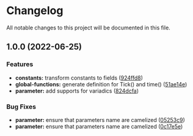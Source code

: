 # Changelog

All notable changes to this project will be documented in this file.

## 1.0.0 (2022-06-25)


### Features

* **constants:** transform constants to fields ([924ffd8](https://github.com/kerwanp/core-types-generator/commit/924ffd8b45245736bc86ea0f65f2fba04329d52e))
* **global-functions:** generate definition for Tick() and time() ([51ae14e](https://github.com/kerwanp/core-types-generator/commit/51ae14eea9cf5eeaccb34a8b42caed316ea6c2fa))
* **parameter:** add supports for variadics ([824dcfa](https://github.com/kerwanp/core-types-generator/commit/824dcfa3c45fbb97164accde7a6f2bd5603795e8))


### Bug Fixes

* **parameter:** ensure that parameters name are camelized ([05253c9](https://github.com/kerwanp/core-types-generator/commit/05253c99d00889cd5144801f06471df3b49809cc))
* **parameter:** ensure that parameters name are camelized ([0c17e5e](https://github.com/kerwanp/core-types-generator/commit/0c17e5ea802ba4968265d430e1ebff56e98b5198))
